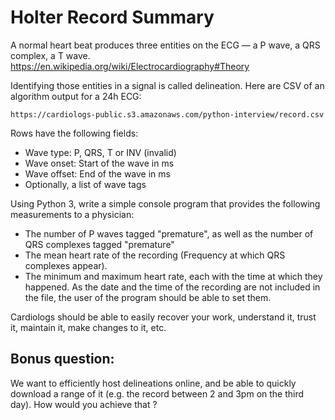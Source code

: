 # Holter Record Summary

A normal heart beat produces three entities on the ECG — a P wave, a QRS
complex, a T wave.  https://en.wikipedia.org/wiki/Electrocardiography#Theory

Identifying those entities in a signal is called delineation. Here are CSV of
an algorithm output for a 24h ECG:

    https://cardiologs-public.s3.amazonaws.com/python-interview/record.csv

Rows have the following fields:
- Wave type: P, QRS, T or INV (invalid)
- Wave onset: Start of the wave in ms
- Wave offset: End of the wave in ms
- Optionally, a list of wave tags

Using Python 3, write a simple console program that provides the following
measurements to a physician:
- The number of P waves tagged "premature", as well as the number of QRS 
  complexes tagged "premature"
- The mean heart rate of the recording (Frequency at which QRS complexes appear).
- The minimum and maximum heart rate, each with the time at which they
  happened. As the date and the time of the recording are not included in the
  file, the user of the program should be able to set them.

Cardiologs should be able to easily recover your work, understand it, trust it,
maintain it, make changes to it, etc.

## Bonus question: 
We want to efficiently host delineations online, and be able to
quickly download a range of it (e.g. the record between 2 and 3pm on the third
day). How would you achieve that ?